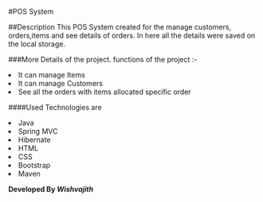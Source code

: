 #POS System
<br>

##Description
This POS System created for the manage customers, orders,items and see details of orders. In here all the details were saved on the local storage.
<br>

###More Details of the project.
functions of the project :-
 <li> It can manage Items  
 <li> It can manage Customers  
 <li> See all the orders with items allocated specific order 
 
<br>
 
####Used Technologies are
<li>Java
<li>Spring MVC
<li>Hibernate
<li>HTML
<li>CSS
<li>Bootstrap
<li>Maven

**Developed By _Wishvajith_**